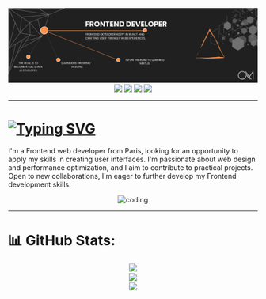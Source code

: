 <img src="./banner.png">

<div align="center">
  <a href="https://www.linkedin.com/in/oliviermaria09/" target="_blank">
    <img src="https://img.shields.io/badge/LinkedIn-0077B5?style=for-the-badge&logo=linkedin&logoColor=white">
  </a>
  <a href="mailto:olivier-maria@hotmail.com">
    <img src="https://img.shields.io/badge/Gmail-D14836?style=for-the-badge&logo=gmail&logoColor=white">
  </a>
  <a href="discordapp.com/users/399914873489719296" target="_blank">
    <img src="https://img.shields.io/badge/Discord-5865F2?style=for-the-badge&logo=discord&logoColor=white">
  </a>
  <a href="https://maria-olivier-portfolio.netlify.app/" target="_blank">
    <img src="https://img.shields.io/badge/Portfolio-255E63?style=for-the-badge&logo=About.me&logoColor=white">
  </a>
</div>

<hr>

<h1 align="left">
  <a href="https://git.io/typing-svg"><img src="https://readme-typing-svg.herokuapp.com?font=Poppins&weight=500&size=35&duration=4000&pause=&color=F7F0F0&random=false&width=500&height=70&lines=Hello+Everyone+!+%F0%9F%91%8B;I'm+Olivier.;I'm+a+frontend+developer+!;Open+to+work!+%F0%9F%92%BB" alt="Typing SVG" /></a>
</h1>

<div align="left">
  <p>
    I'm a Frontend web developer from Paris, looking for an opportunity to apply my skills in creating user interfaces. I'm passionate about web design and performance optimization, and I aim to contribute to practical projects. Open to new collaborations, I'm eager to further develop my Frontend development skills.
  </p>
</div>

<div align="center">
  <img alt="coding" width="400" src="https://camo.githubusercontent.com/cae12fddd9d6982901d82580bdf321d81fb299141098ca1c2d4891870827bf17/68747470733a2f2f6d69726f2e6d656469756d2e636f6d2f6d61782f313336302f302a37513379765349765f7430696f4a2d5a2e676966">
</div>


<hr>



# 📊 GitHub Stats:
<center>
    <img src="https://github-readme-streak-stats.herokuapp.com/?user=OlivierMaria&theme=dark&hide_border=false">
</center>

<center>
    <img src="https://github-readme-stats.vercel.app/api?username=OlivierMaria&theme=dark&hide_border=false&include_all_commits=false&count_private=false">
</center>

<center>
    <img src="https://github-readme-stats.vercel.app/api/top-langs/?username=OlivierMaria&theme=dark&hide_border=false&include_all_commits=false&count_private=false&layout=compact">
</center>





